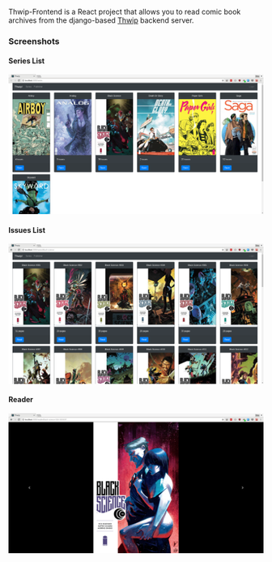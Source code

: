 Thwip-Frontend is a React project that allows you to read comic book archives from the django-based [Thwip](https://github.com/bpepple/thwip) backend server.

### Screenshots ###
#### Series List ####
![series](/screenshots/thwip-series.png?raw=true "Series List")
#### Issues List ####
![issues](/screenshots/thwip-issues.png?raw=true "Issues List")
#### Reader ####
![reader](/screenshots/thwip-reader.png?raw=true "Reader")
